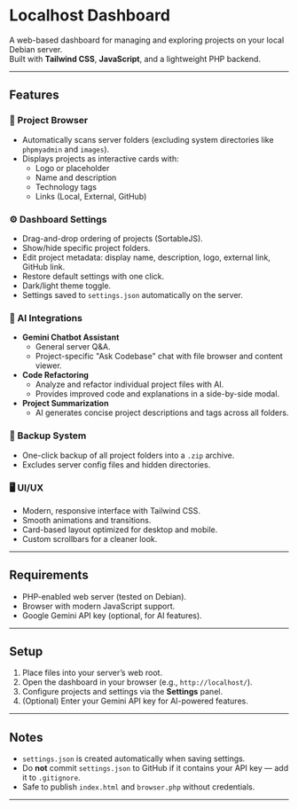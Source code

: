 # Localhost Dashboard

A web-based dashboard for managing and exploring projects on your local Debian server.  
Built with **Tailwind CSS**, **JavaScript**, and a lightweight PHP backend.

---

## Features

### 📂 Project Browser
- Automatically scans server folders (excluding system directories like `phpmyadmin` and `images`).
- Displays projects as interactive cards with:
  - Logo or placeholder
  - Name and description
  - Technology tags
  - Links (Local, External, GitHub)

### ⚙️ Dashboard Settings
- Drag-and-drop ordering of projects (SortableJS).
- Show/hide specific project folders.
- Edit project metadata: display name, description, logo, external link, GitHub link.
- Restore default settings with one click.
- Dark/light theme toggle.
- Settings saved to `settings.json` automatically on the server.

### 🤖 AI Integrations
- **Gemini Chatbot Assistant**
  - General server Q&A.
  - Project-specific "Ask Codebase" chat with file browser and content viewer.
- **Code Refactoring**
  - Analyze and refactor individual project files with AI.
  - Provides improved code and explanations in a side-by-side modal.
- **Project Summarization**
  - AI generates concise project descriptions and tags across all folders.

### 💾 Backup System
- One-click backup of all project folders into a `.zip` archive.
- Excludes server config files and hidden directories.

### 🖥️ UI/UX
- Modern, responsive interface with Tailwind CSS.
- Smooth animations and transitions.
- Card-based layout optimized for desktop and mobile.
- Custom scrollbars for a cleaner look.

---

## Requirements

- PHP-enabled web server (tested on Debian).
- Browser with modern JavaScript support.
- Google Gemini API key (optional, for AI features).

---

## Setup

1. Place files into your server’s web root.
2. Open the dashboard in your browser (e.g., `http://localhost/`).
3. Configure projects and settings via the **Settings** panel.
4. (Optional) Enter your Gemini API key for AI-powered features.

---

## Notes

- `settings.json` is created automatically when saving settings.  
- Do **not** commit `settings.json` to GitHub if it contains your API key — add it to `.gitignore`.  
- Safe to publish `index.html` and `browser.php` without credentials.

---
